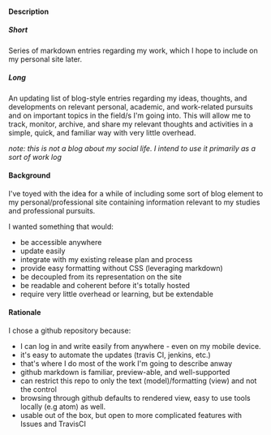 
#### Description ####

##### Short #####
Series of markdown entries regarding my work, which I hope to include on my 
 personal site later.

##### Long #####
An updating list of blog-style entries regarding my ideas, thoughts, and developments
 on relevant personal, academic, and work-related pursuits and on important topics in 
 the field/s I'm going into. This will allow me to track, monitor, archive, and share 
 my relevant thoughts and activities in a simple, quick, and familiar way with very 
 little overhead.
 
_note: this is not a blog about my social life. I intend to use it primarily as a sort
 of work log_

#### Background ####
I've toyed with the idea for a while of including some sort of blog element to my 
  personal/professional site containing information relevant to my studies and 
  professional pursuits.
  
I wanted something that would:
- be accessible anywhere
- update easily 
- integrate with my existing release plan and process
- provide easy formatting without CSS (leveraging markdown)
- be decoupled from its representation on the site
- be readable and coherent before it's totally hosted
- require very little overhead or learning, but be extendable

#### Rationale ####
I chose a github repository because:
- I can log in and write easily from anywhere - even on my mobile device.
- it's easy to automate the updates (travis CI, jenkins, etc.)
- that's where I do most of the work I'm going to describe anway
- github markdown is familiar, preview-able, and well-supported
- can restrict this repo to only the text (model)/formatting (view) and not the control
- browsing through github defaults to rendered view, easy to use tools locally (e.g atom) as well.
- usable out of the box, but open to more complicated features with Issues and TravisCI
